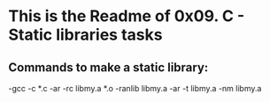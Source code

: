 # This is the Readme of 0x09. C - Static libraries tasks

## Commands to make a static library:
-gcc -c *.c
-ar -rc libmy.a *.o
-ranlib libmy.a
-ar -t libmy.a
-nm libmy.a
